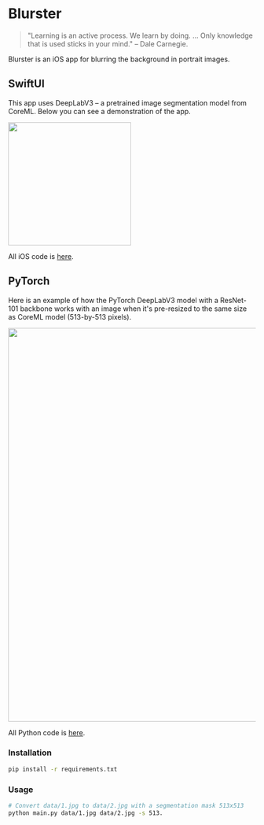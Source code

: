 # Blurster

> "Learning is an active process. We learn by doing. ... Only knowledge 
> that is used sticks in your mind." – Dale Carnegie.

Blurster is an iOS app for blurring the background in portrait images. 

## SwiftUI

This app uses DeepLabV3 – a pretrained image segmentation model from CoreML. 
Below you can see a demonstration of the app.

<img src="/media/demo.gif" width="250"/>

All iOS code is [here](https://github.com/alekseiklopov/blurster/tree/main/Blurster).

## PyTorch

Here is an example of how the PyTorch DeepLabV3 model with a ResNet-101 
backbone works with an image when it's pre-resized to the same size as 
CoreML model (513-by-513 pixels).

<img src="/media/demo_unite_pytorch.jpg" width="800"/>

All Python code is [here](https://github.com/alekseiklopov/blurster/tree/main/research).

### Installation
```bash
pip install -r requirements.txt
```

### Usage
```bash
# Convert data/1.jpg to data/2.jpg with a segmentation mask 513x513
python main.py data/1.jpg data/2.jpg -s 513. 
```
